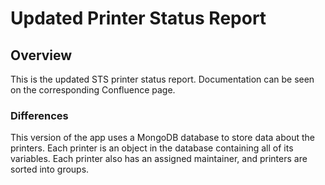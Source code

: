 # Updated Printer Status Report

## Overview
This is the updated STS printer status report. Documentation can be seen on the corresponding Confluence page.

### Differences
This version of the app uses a MongoDB database to store data about the printers. Each printer is an object in the database containing all of its variables. Each printer also has an assigned maintainer, and printers are sorted into groups. 